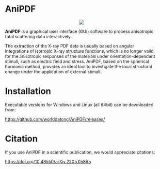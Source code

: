 # AniPDF
<div align=center>
<img src="https://github.com/worlddatong/Anisotropic-PDF/blob/main/imgs/9.png"/>
</div>

**AniPDF** is a graphical user interface (GUI) software  to process anisotropic total scattering data interactively. 

The extraction of the X-ray PDF data is usually based on angular integrations of isotropic X-ray structure functions, which is no longer valid for the anisotropic responses of the materials under orientation-dependent stimuli, such as electric field and stress. AniPDF, based on the spherical harmonic method, provides an ideal tool to investigate the local structural change under the application of external stimuli.

# Installation
Executable versions for Windows and Linux (all 64bit) can be downloaded from:

https://github.com/worlddatong/AniPDF/releases/
  
# Citation
If you use AniPDF in a scientific publication, we would appreciate citations:

https://doi.org/10.48550/arXiv.2205.05865
